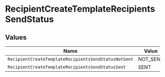# RecipientCreateTemplateRecipientsSendStatus


## Values

| Name                                                 | Value                                                |
| ---------------------------------------------------- | ---------------------------------------------------- |
| `RecipientCreateTemplateRecipientsSendStatusNotSent` | NOT_SENT                                             |
| `RecipientCreateTemplateRecipientsSendStatusSent`    | SENT                                                 |